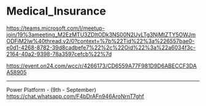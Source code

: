 # Medical_Insurance

https://teams.microsoft.com/l/meetup-join/19%3ameeting_M2EzMTU3ZDItODk3NS00N2UyLTg3NjMtZTY5OWJmODFiM2Iw%40thread.v2/0?context=%7b%22Tid%22%3a%226557bae0-e0d1-4268-8782-39d8cadbefe7%22%2c%22Oid%22%3a%22a6034f3c-2164-40a2-9398-78a3597cefcb%22%7d



https://event.on24.com/wcc/r/4266173/CD6559A77F981D9D6ABECCF3DAA58905

-----------------
Power Platform - (9th - September)
https://chat.whatsapp.com/F4bDrAFn946AroNrnT7ghf
